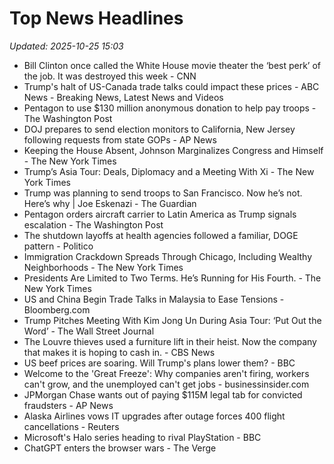 # Top News Headlines

_Updated: 2025-10-25 15:03_

- Bill Clinton once called the White House movie theater the ‘best perk’ of the job. It was destroyed this week - CNN
- Trump's halt of US-Canada trade talks could impact these prices - ABC News - Breaking News, Latest News and Videos
- Pentagon to use $130 million anonymous donation to help pay troops - The Washington Post
- DOJ prepares to send election monitors to California, New Jersey following requests from state GOPs - AP News
- Keeping the House Absent, Johnson Marginalizes Congress and Himself - The New York Times
- Trump’s Asia Tour: Deals, Diplomacy and a Meeting With Xi - The New York Times
- Trump was planning to send troops to San Francisco. Now he’s not. Here’s why | Joe Eskenazi - The Guardian
- Pentagon orders aircraft carrier to Latin America as Trump signals escalation - The Washington Post
- The shutdown layoffs at health agencies followed a familiar, DOGE pattern - Politico
- Immigration Crackdown Spreads Through Chicago, Including Wealthy Neighborhoods - The New York Times
- Presidents Are Limited to Two Terms. He’s Running for His Fourth. - The New York Times
- US and China Begin Trade Talks in Malaysia to Ease Tensions - Bloomberg.com
- Trump Pitches Meeting With Kim Jong Un During Asia Tour: ‘Put Out the Word’ - The Wall Street Journal
- The Louvre thieves used a furniture lift in their heist. Now the company that makes it is hoping to cash in. - CBS News
- US beef prices are soaring. Will Trump's plans lower them? - BBC
- Welcome to the 'Great Freeze': Why companies aren't firing, workers can't grow, and the unemployed can't get jobs - businessinsider.com
- JPMorgan Chase wants out of paying $115M legal tab for convicted fraudsters - AP News
- Alaska Airlines vows IT upgrades after outage forces 400 flight cancellations - Reuters
- Microsoft's Halo series heading to rival PlayStation - BBC
- ChatGPT enters the browser wars - The Verge